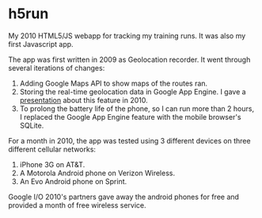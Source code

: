 # h5run
My 2010 HTML5/JS webapp for tracking my training runs. It was also my first Javascript app.

The app was first written in 2009 as Geolocation recorder. It went through several iterations of changes:

1. Adding Google Maps API to show maps of the routes ran.
2. Storing the real-time geolocation data in Google App Engine. I gave a [presentation](https://www.meetup.com/sviphone/events/12372267/) about this feature in 2010. 
3. To prolong the battery life of the phone, so I can run more than 2 hours, I replaced the Google App Engine feature with the mobile browser's SQLite.

For a month in 2010, the app was tested using 3 different devices on three different cellular networks:
1. iPhone 3G on AT&T.
2. A Motorola Android phone on Verizon Wireless.
3. An Evo Android phone on Sprint.

Google I/O 2010's partners gave away the android phones for free and provided a month of free wireless service.

